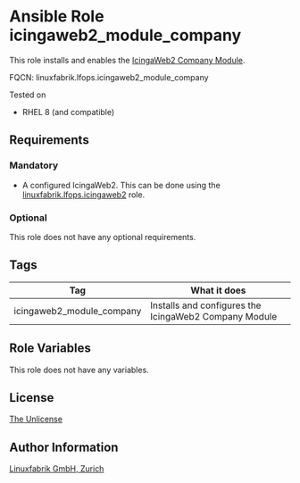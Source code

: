 # Ansible Role icingaweb2_module_company

This role installs and enables the [IcingaWeb2 Company Module](https://github.com/Icinga/icingaweb2-theme-company).

FQCN: linuxfabrik.lfops.icingaweb2_module_company

Tested on

* RHEL 8 (and compatible)


## Requirements

### Mandatory

* A configured IcingaWeb2. This can be done using the [linuxfabrik.lfops.icingaweb2](https://github.com/linuxfabrik/lfops/tree/main/roles/icingaweb2) role.


### Optional

This role does not have any optional requirements.


## Tags

| Tag                       | What it does                                          |
| ---                       | ------------                                          |
| icingaweb2_module_company | Installs and configures the IcingaWeb2 Company Module |


## Role Variables

This role does not have any variables.


## License

[The Unlicense](https://unlicense.org/)


## Author Information

[Linuxfabrik GmbH, Zurich](https://www.linuxfabrik.ch)
